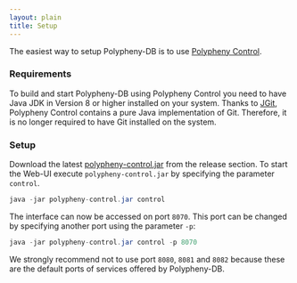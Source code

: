 ```yaml
---
layout: plain
title: Setup
---
```


The easiest way to setup Polypheny-DB is to use [Polypheny Control](https://github.com/polypheny/Polypheny-Control). 


### Requirements
To build and start Polypheny-DB using Polypheny Control you need to have Java JDK in Version 8 or higher installed on your system.
Thanks to [JGit](https://github.com/eclipse/jgit), Polypheny Control contains a pure Java implementation of Git. Therefore, it is no longer required to have Git installed on the system.


### Setup
Download the latest [polypheny-control.jar](https://github.com/polypheny/Polypheny-Control/releases/latest) from the release section. 
To start the Web-UI execute `polypheny-control.jar` by specifying the parameter `control`.

```java
java -jar polypheny-control.jar control
```

The interface can now be accessed on port `8070`. This port can be changed by specifying another port using the parameter `-p`:

```java
java -jar polypheny-control.jar control -p 8070
```

We strongly recommend not to use port `8080`, `8081` and `8082` because these are the default ports of services offered by Polypheny-DB.
